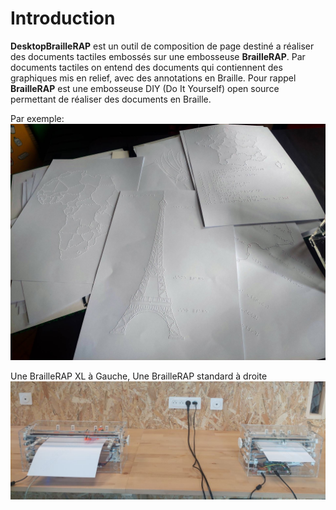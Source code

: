 Introduction
============

**DesktopBrailleRAP** est un outil de composition de page destiné a réaliser des documents tactiles embossés sur une embosseuse **BrailleRAP**. Par documents tactiles on entend des documents qui contiennent des graphiques mis en relief, avec des annotations en Braille. Pour rappel **BrailleRAP** est une embosseuse DIY (Do It Yourself) open source permettant de réaliser des documents en Braille.

Par exemple:
![Des exemples de documents réalisés avec DesktopBrailleRAP et une BrailleRAP](./IMG/brap_sample.jpg)

Une BrailleRAP XL à Gauche, Une BrailleRAP standard à droite
![Une photographie de deux BrailleRAP](./IMG/braillerap.jpg) 


























